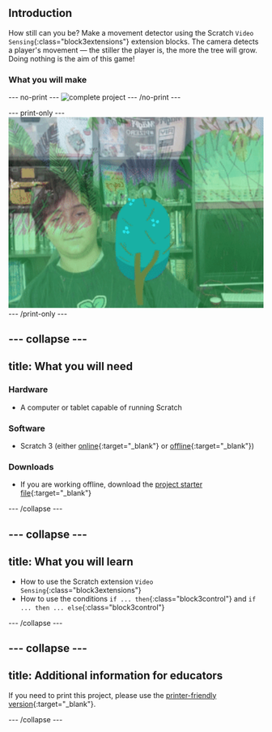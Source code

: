## Introduction

How still can you be? Make a movement detector using the Scratch `Video Sensing`{:class="block3extensions"} extension blocks. The camera detects a player's movement — the stiller the player is, the more the tree will grow. Doing nothing is the aim of this game!

### What you will make

--- no-print ---
![complete project](images/showcase.gif)
--- /no-print ---

--- print-only ---
![complete project](images/showcase.png)
--- /print-only ---

--- collapse ---
---
title: What you will need
---
### Hardware

+ A computer or tablet capable of running Scratch

### Software

+ Scratch 3 (either [online](https://scratch.mit.edu/){:target="_blank"} or [offline](https://scratch.mit.edu/download){:target="_blank"})

### Downloads

+ If you are working offline, download the [project starter file](http://rpf.io/p/en/grow-a-tree-go){:target="_blank"}

--- /collapse ---

--- collapse ---
---
title: What you will learn
---

+ How to use the Scratch extension `Video Sensing`{:class="block3extensions"}
+ How to use the conditions `if ... then`{:class="block3control"} and `if ... then ... else`{:class="block3control"}

--- /collapse ---

--- collapse ---
---
title: Additional information for educators
---

If you need to print this project, please use the [printer-friendly version](https://projects.raspberrypi.org/en/projects/grow-a-tree/print){:target="_blank"}.

--- /collapse ---
